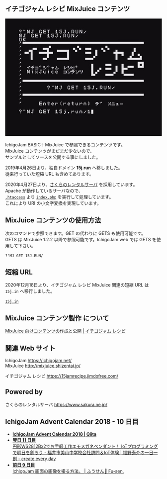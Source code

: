 ## イチゴジャム レシピ MixJuice コンテンツ

![スクリーンショット](screenshot.jpg)

IchigoJam BASIC＋MixJuice で参照できるコンテンツです。\
MixJuice コンテンツがまだまだ少ないので、\
サンプルとしてソースを公開する事にしました。

2019年4月26日より、独自ドメイン **15j.run** へ移しました。\
従来行っていた短縮 URL も含めてあります。

2020年4月27日より、[さくらのレンタルサーバ](https://www.sakura.ne.jp/) を採用しています。\
Apache が動作しているサーバなので、\
[`.htaccess`](https://github.com/fu-sen/15j.run/blob/master/.htaccess) より [`index.php`](https://github.com/fu-sen/15j.run/blob/master/index.php) を実行して処理しています。\
これにより URI の小文字変換を実現しています。

## MixJuice コンテンツの使用方法

次のコマンドで参照できます。GET の代わりに GETS も使用可能です。\
GETS は MixJuice 1.2.2 以降で参照可能です。IchigoJam web では GETS を使用して下さい。

```
?"MJ GET 15J.RUN/
```

## 短縮 URL

2020年12月18日より、イチゴジャム レシピ MixJuice 関連の短縮 URL は\
`15j.in` へ移行しました。

[`15j.in`](https://github.com/fu-sen/15j.in)

## MixJuice コンテンツ製作 について

[MixJuice 向けコンテンツの作成と公開 | イチゴジャム レシピ](https://15jamrecipe.jimdofree.com/mixjuice/%E3%82%B3%E3%83%B3%E3%83%86%E3%83%B3%E3%83%84%E3%81%AE%E4%BD%9C%E6%88%90%E3%81%A8%E5%85%AC%E9%96%8B/)

## 関連 Web サイト

IchigoJam https://ichigojam.net/ \
MixJuice http://mixjuice.shizentai.jp/

イチゴジャム レシピ https://15jamrecipe.jimdofree.com/

## Powered by

さくらのレンタルサーバ https://www.sakura.ne.jp/

## IchigoJam Advent Calendar 2018 - 10 日目

- [**IchigoJam Advent Calendar 2018 | Qiita**](https://qiita.com/advent-calendar/2018/ichigojam)
- [**翌日 11 日目**<br />円形WS2812Bx2でお手軽工作エモメガネペンダント！ IoTプログラミングで明日を創ろう - 福井市美山中学校会社訪問＆IoT体験 | 福野泰介の一日一創 - create every day](https://fukuno.jig.jp/2331)
- [**前日 9 日目**<br />IchigoJam 画面の画像を撮る方法。 | ふうせん🎈 Fu-sen.](https://blog.balloon.im/2018/12/ichigojam-%E7%94%BB%E9%9D%A2%E3%81%AE%E7%94%BB%E5%83%8F%E3%82%92%E6%92%AE%E3%82%8B%E6%96%B9%E6%B3%95/)
